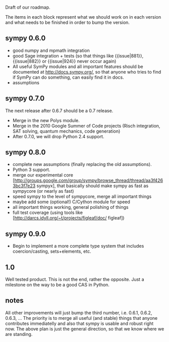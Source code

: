 Draft of our roadmap.

The items in each block represent what we should work on in each version and what needs to be finished in order to bump the version.

## sympy 0.6.0 ##

* good numpy and mpmath integration
* good Sage integration + tests (so that things like {{issue|881}}, {{issue|882}} or {{issue|924}} never occur again)
* All useful SymPy modules and all important features should be documented at http://docs.sympy.org/, so that anyone who tries to find if SymPy can do something, can easily find it in docs.
* assumptions

## sympy 0.7.0 ##

The next release after 0.6.7 should be a 0.7 release.

* Merge in the new Polys module.
* Merge in the 2010 Google Summer of Code projects (Risch integration, SAT solving, quantum mechanics, code generation)
* After 0.7.0, we will drop Python 2.4 support.

## sympy 0.8.0 ##

* complete new assumptions (finally replacing the old assumptions).
* Python 3 support.
* merge our experimental core [http://groups.google.com/group/sympy/browse_thread/thread/aa3f4263bc3f7e23 sympyx], that basically should make sympy as fast as sympycore (or nearly as fast)
* speed sympy to the level of sympycore, merge all important things
* maybe add some (optional!) C/Cython module for speed
* all important things working, general polishing of things
* full test coverage (using tools like [http://darcs.idyll.org/~t/projects/figleaf/doc/ figleaf])

## sympy 0.9.0 ##

* Begin to implement a more complete type system that includes coercion/casting, sets+elements, etc.

## 1.0 ##

Well tested  product. This is not the end, rather the opposite. Just a milestone on the way to be a good CAS in Python.

## notes ##

All other improvements will just bump the third number, i.e. 0.6.1, 0.6.2, 0.6.3, ... The priority is to merge all useful (and stable) things that anyone contributes immediatelly and also that sympy is usable and robust right now. The above plan is just the general direction, so that we know where we are standing.
